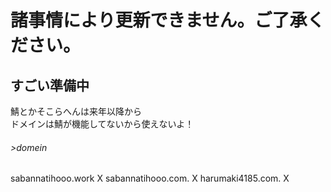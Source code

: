 
# 諸事情により更新できません。ご了承ください。

## すごい準備中
鯖とかそこらへんは来年以降から  
ドメインは鯖が機能してないから使えないよ！

###### >domein

sabannatihooo.work  X
sabannatihooo.com.  X
harumaki4185.com.   X
